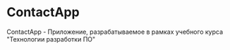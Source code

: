 # ContactApp
ContactApp - Приложение, разрабатываемое в рамках учебного курса "Технологии разработки ПО"
